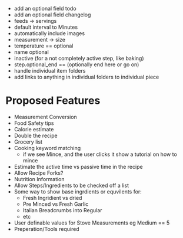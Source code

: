 * add an optional field todo
* add an optional field changelog
* feeds -> servings
* default interval to Minutes
* automatically include images
* measurement -> size
* temperature == optional
* name optional
* inactive (for a not completely active step, like baking)
* step.optional_end == (optionally end here or go on)
* handle individual item folders
* add links to anything in individual folders to individual piece

# Proposed Features
* Measurement Conversion
* Food Safety tips
* Calorie estimate
* Double the recipe
* Grocery list
* Cooking keyword matching
	* if we see Mince, and the user clicks it show a tutorial on how to mince
* Estimate the active time vs passive time in the recipe
* Allow Recipe Forks?
* Nutrition Information
* Allow Steps/Ingredients to be checked off a list
* Some way to show base ingrdients or equvilents for:
	* Fresh Ingridient vs dried
	* Pre Minced vs Fresh Garlic
	* Italian Breadcrumbs into Regular
	* etc
* User definable values for Stove Measurements eg Medium == 5
* Preperation/Tools required
